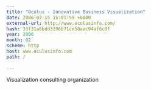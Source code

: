 ```yaml
---
title: "Oculus - Innovative Business Visualization"
date: 2006-02-15 15:01:59 +0000
external-url: http://www.oculusinfo.com/
hash: 33f31a6bdd3196b71ce58aac94af6c8f
year: 2006
month: 02
scheme: http
host: www.oculusinfo.com
path: /

---
```


Visualization consulting organization
